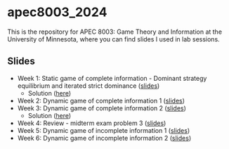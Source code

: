 # apec8003_2024

This is the repository for APEC 8003: Game Theory and Information at the University of Minnesota, where you can find slides I used in lab sessions.

## Slides
+ Week 1: Static game of complete information - Dominant strategy equilibrium and iterated strict dominance ([slides](https://shunkei3.github.io/apec8003_2024/Rec_slides/Rec1/rec1_slides.html))
	+ Solution ([here](https://shunkei3.github.io/apec8003_2024/Rec_slides/Rec2/solution/Recitation1_solutions.pdf))
+ Week 2: Dynamic game of complete information 1 ([slides](https://shunkei3.github.io/apec8003_2024/Rec_slides/Rec2/rec2_slides.html))
+ Week 3: Dynamic game of complete information 2 ([slides](https://shunkei3.github.io/apec8003_2024/Rec_slides/Rec3/Recitation3_slides.html))
	+ Solution ([here](https://shunkei3.github.io/apec8003_2024/Rec_slides/Rec3/solution/Recitation3_solutions.pdf))
+ Week 4: Review - midterm exam problem 3 ([slides](https://shunkei3.github.io/apec8003_2024/Rec_slides/Rec4/Recitation4_slides.html))
+ Week 5: Dynamic game of incomplete information 1 ([slides](https://shunkei3.github.io/apec8003_2024/Rec_slides/Rec5/Recitation5_slides.html))
+ Week 6: Dynamic game of incomplete information 2 ([slides](https://shunkei3.github.io/apec8003_2024/Rec_slides/Rec6/Recitation6_slides.html))

<!-- ([slides](https://shunkei3.github.io/apec8003_2024/Rec_slides/Rec5/rec5_slides.html)) -->